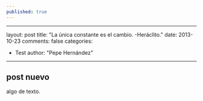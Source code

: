 ```yaml
---
published: true
---
```


---
layout: post
title: "La única constante es el cambio. -Heráclito."
date: 2013-10-23
comments: false
categories:
 - Test
author: "Pepe Hernández"
---

## post nuevo

algo de texto.